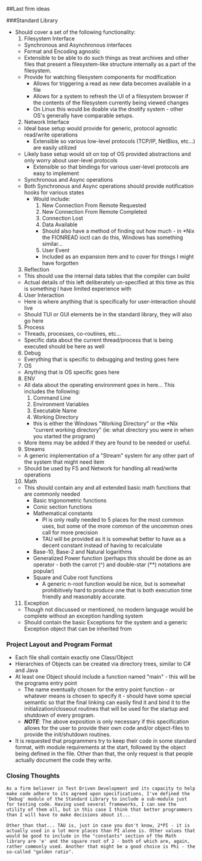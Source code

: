 ##Last firm ideas

###Standard Library
  * Should cover a set of the following functionality:
    1. Filesystem Interface
	  * Synchronous and Asynchronous interfaces
	  * Format and Encoding agnostic
	  * Extensible to be able to do such things as treat archives and other files that present a filesystem-like structure internally as a part of the filesystem.
	  * Provide for watching filesystem components for modification
	    * Allows for triggering a read as new data becomes available in a file
		* Allows for a system to refresh the UI of a filesystem browser if the contents of the filesystem currently being viewed changes
		* On Linux this would be doable via the dnotify system - other OS's generally have comparable setups.
	2. Network Interface
	  * Ideal base setup would provide for generic, protocol agnostic read/write operations
	    * Extensible so various low-level protocols (TCP/IP, NetBios, etc...) are easily utilized
	  * Likely base setup would sit on top of OS provided abstractions and only worry about user-level protocols
	    * Extensible so that bindings for various user-level protocols are easy to implement
	  * Synchronous and Async operations
	  * Both Synchronous and Async operations should provide notification hooks for various states
	    * Would include:
		  1. New Connection From Remote Requested
		  2. New Connection From Remote Completed
		  3. Connection Lost
		  4. Data Available
		    * Should also have a method of finding out how much - in *Nix the FIONREAD ioctl can do this, Windows has something similar...
		  5. User Event
		    * Included as an expansion item and to cover for things I might have forgotten
	3. Reflection
	  * This should use the internal data tables that the compiler can build
	  * Actual details of this left deliberately un-specified at this time as this is something I have limited experience with
	4. User Interaction
	  * Here is where anything that is specifically for user-interaction should live
	  * Should TUI or GUI elements be in the standard library, they will also go here
	5. Process
	  * Threads, processes, co-routines, etc...
	  * Specific data about the current thread/process that is being executed should be here as well
	6. Debug
	  * Everything that is specific to debugging and testing goes here
	7. OS
	  * Anything that is OS specific goes here
	8. ENV
	  * All data about the operating environment goes in here... This includes the following:
	    1. Command Line
		2. Environment Variables
		3. Executable Name
		4. Working Directory
		  * this is either the Windows "Working Directory" or the *Nix "current working directory" (ie: what directory you were in when you started the program)
	  * More items may be added if they are found to be needed or useful.
	9. Streams
	  * A generic implementation of a "Stream" system for any other part of the system that might need item
	  * Should be used by FS and Network for handling all read/write operations
	10. Math
	  * This should contain any and all extended basic math functions that are commonly needed
	    * Basic trigonometric functions
		* Conic section functions
		* Mathematical constants
		  * PI is only really needed to 5 places for the most common uses, but some of the more common of the uncommon ones call for more precision
		  * TAU will be provided as it is somewhat better to have as a decent constant instead of having to recalculate
		* Base-10, Base-2 and Natural logarithms
		* Generalized Power function (perhaps this should be done as an operator - both the carrot (^) and double-star (**) notations are popular)
		* Square and Cube root functions
		  * A generic n-root function would be nice, but is somewhat prohibitively hard to produce one that is both execution time friendly and reasonably accurate.
	11. Exception
      * Though not discussed or mentioned, no modern language would be complete without an exception handling system
      * Should contain the basic Exceptions for the system and a generic Exception object that can be inherited from
	  
  ### Project Layout and Program Format
  * Each file shall contain exactly one Class/Object
  * Hierarchies of Objects can be created via directory trees, similar to C# and Java
  * At least one Object should include a function named "main" - this will be the programs entry point
    * The name eventually chosen for the entry point function - or whatever means is chosen to specify it - should have some special semantic so that the final linking can easily find it and bind it to the initialization/closeout routines that will be used for the startup and shutdown of every program.
	* ___NOTE___: The above exposition is only necessary if this specification allows for the user to provide their own code and/or object-files to provide the init/shutdown routines.
  * It is requested that programmers try to keep their code in some standard format, with module requirements at the start, followed by the object being defined in the file. Other than that, the only request is that people actually document the code they write.
  
  ### Closing Thoughts
    As a firm believer in Test Driven Development and its capacity to help make code adhere to its agreed upon specifications, I've defined the 'Debug' module of the Standard Library to include a sub-module just for testing code. Having used several frameworks, I can see the utility of them all, but in this case I think that better programmers than I will have to make decisions about it...
	
	Other than that... TAU is, just in case you don't know, 2*PI - it is actually used in a lot more places than PI alone is. Other values that would be good to include in the "constants" section of the Math library are 'e' and the square root of 2 - both of which are, again, rather commonly used. Another that might be a good choice is Phi - the so-called "golden ratio".
	